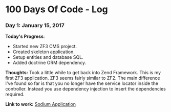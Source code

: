 # 100 Days Of Code - Log

### Day 1: January 15, 2017

**Today's Progress**:
* Started new ZF3 CMS project.
* Created skeleton application.
* Setup entities and database SQL.
* Added doctrine ORM dependency.

**Thoughts:** Took a little while to get back into Zend Framework. This is my first ZF3 application. ZF3 seems fairly similar to ZF2. The
main difference I've found so far is that you no longer have the service locator inside the controller. Instead you use dependency injection
to insert the dependencies required.

**Link to work:** [Sodium Application](http://github.com/srayner/sodium)
